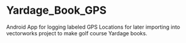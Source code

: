 # Yardage_Book_GPS
Android App for logging labeled GPS Locations for later importing into vectorworks project to make golf course Yardage books.
